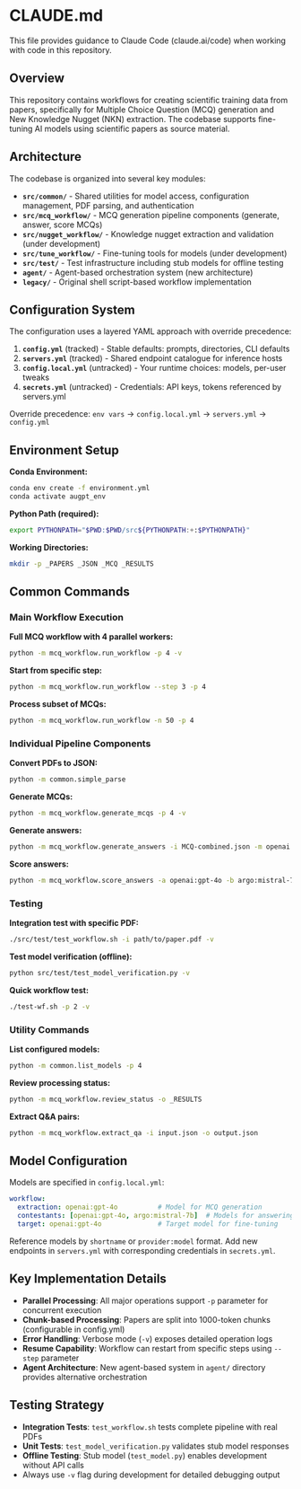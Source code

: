 # CLAUDE.md

This file provides guidance to Claude Code (claude.ai/code) when working with code in this repository.

## Overview

This repository contains workflows for creating scientific training data from papers, specifically for Multiple Choice Question (MCQ) generation and New Knowledge Nugget (NKN) extraction. The codebase supports fine-tuning AI models using scientific papers as source material.

## Architecture

The codebase is organized into several key modules:

- **`src/common/`** - Shared utilities for model access, configuration management, PDF parsing, and authentication
- **`src/mcq_workflow/`** - MCQ generation pipeline components (generate, answer, score MCQs)
- **`src/nugget_workflow/`** - Knowledge nugget extraction and validation (under development)  
- **`src/tune_workflow/`** - Fine-tuning tools for models (under development)
- **`src/test/`** - Test infrastructure including stub models for offline testing
- **`agent/`** - Agent-based orchestration system (new architecture)
- **`legacy/`** - Original shell script-based workflow implementation

## Configuration System

The configuration uses a layered YAML approach with override precedence:

1. **`config.yml`** (tracked) - Stable defaults: prompts, directories, CLI defaults
2. **`servers.yml`** (tracked) - Shared endpoint catalogue for inference hosts  
3. **`config.local.yml`** (untracked) - Your runtime choices: models, per-user tweaks
4. **`secrets.yml`** (untracked) - Credentials: API keys, tokens referenced by servers.yml

Override precedence: `env vars` → `config.local.yml` → `servers.yml` → `config.yml`

## Environment Setup

**Conda Environment:**
```bash
conda env create -f environment.yml
conda activate augpt_env
```

**Python Path (required):**
```bash
export PYTHONPATH="$PWD:$PWD/src${PYTHONPATH:+:$PYTHONPATH}"
```

**Working Directories:**
```bash
mkdir -p _PAPERS _JSON _MCQ _RESULTS
```

## Common Commands

### Main Workflow Execution

**Full MCQ workflow with 4 parallel workers:**
```bash
python -m mcq_workflow.run_workflow -p 4 -v
```

**Start from specific step:**
```bash
python -m mcq_workflow.run_workflow --step 3 -p 4
```

**Process subset of MCQs:**
```bash
python -m mcq_workflow.run_workflow -n 50 -p 4
```

### Individual Pipeline Components

**Convert PDFs to JSON:**
```bash
python -m common.simple_parse
```

**Generate MCQs:**
```bash
python -m mcq_workflow.generate_mcqs -p 4 -v
```

**Generate answers:**
```bash
python -m mcq_workflow.generate_answers -i MCQ-combined.json -m openai:gpt-4o -p 4
```

**Score answers:**
```bash
python -m mcq_workflow.score_answers -a openai:gpt-4o -b argo:mistral-7b -p 4
```

### Testing

**Integration test with specific PDF:**
```bash
./src/test/test_workflow.sh -i path/to/paper.pdf -v
```

**Test model verification (offline):**
```bash
python src/test/test_model_verification.py -v
```

**Quick workflow test:**
```bash
./test-wf.sh -p 2 -v
```

### Utility Commands

**List configured models:**
```bash
python -m common.list_models -p 4
```

**Review processing status:**
```bash
python -m mcq_workflow.review_status -o _RESULTS
```

**Extract Q&A pairs:**
```bash
python -m mcq_workflow.extract_qa -i input.json -o output.json
```

## Model Configuration

Models are specified in `config.local.yml`:
```yaml
workflow:
  extraction: openai:gpt-4o          # Model for MCQ generation
  contestants: [openai:gpt-4o, argo:mistral-7b]  # Models for answering
  target: openai:gpt-4o              # Target model for fine-tuning
```

Reference models by `shortname` or `provider:model` format. Add new endpoints in `servers.yml` with corresponding credentials in `secrets.yml`.

## Key Implementation Details

- **Parallel Processing**: All major operations support `-p` parameter for concurrent execution
- **Chunk-based Processing**: Papers are split into 1000-token chunks (configurable in config.yml)
- **Error Handling**: Verbose mode (`-v`) exposes detailed operation logs
- **Resume Capability**: Workflow can restart from specific steps using `--step` parameter
- **Agent Architecture**: New agent-based system in `agent/` directory provides alternative orchestration

## Testing Strategy

- **Integration Tests**: `test_workflow.sh` tests complete pipeline with real PDFs
- **Unit Tests**: `test_model_verification.py` validates stub model responses
- **Offline Testing**: Stub model (`test_model.py`) enables development without API calls
- Always use `-v` flag during development for detailed debugging output